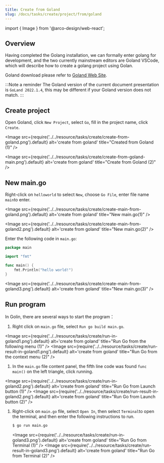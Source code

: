 ```yaml
---
title: Create from Goland
slug: /docs/tasks/create/project/from/goland
---
```


import { Image } from '@arco-design/web-react';

## Overview

Having completed the Golang installation, we can formally enter golang for development, and the two currently mainstream editors are Goland VSCode, which will describe how to create a golang project using Golan.

Goland download please refer to [Goland Web Site](https://www.jetbrains.com/go/).

:::Note a reminder
The Goland version of the current document presentation is `GoLand 2022.1.4`, this may be different if your Goland version does not match.
:::

## Create project

Open Goland, click `New Project`, select `Go`, fill in the project name, click `Create`.

<Image src={require('../../resource/tasks/create/create-from-goland.png').default} alt='create from goland' title="Created from Goland (1)" />

<Image src={require('../../resource/tasks/create/create-from-goland-main.png').default} alt='create from goland' title="Create from Goland (2)" />

## New main.go

Right-click on `helloworld` to select `New`, choose `Go File`, enter file name `main`to enter.

<Image src={require('../../resource/tasks/create/create-main-from-goland.png').default} alt='create from goland' title="New main.go(1)" />

<Image src={require('../../resource/tasks/create/create-main-from-goland2.png').default} alt='create from goland' title="New main.go(2)" />

Enter the following code in `main.go`:

```go
package main

import "fmt"

func main() {
    fmt.Println("hello world!")
}

```

<Image src={require('../../resource/tasks/create/create-main-from-goland3.png').default} alt='create from goland' title="New main.go(3)" />

## Run program

In Golin, there are several ways to start the program：

1. Right click on `main.go` file, select `Run go build main.go`.

<Image src={require('../../resource/tasks/create/run-in-goland1.png').default} alt='create from goland' title="Run Go from the following menu (1)" /> <Image src={require('../../resource/tasks/create/run-result-in-goland1.png').default} alt='create from goland' title="Run Go from the context menu (2)" />

1. In the `main.go` file content panel, the fifth line code was found `func main()` on the left triangle, click running.

<Image src={require('../../resource/tasks/create/run-in-goland2.png').default} alt='create from goland' title="Run Go from Launch button (1)" /> <Image src={require('../../resource/tasks/create/run-result-in-goland2.png').default} alt='create from goland' title="Run Go from Launch button (2)" />

1. Right-click on `main.go` file, select `Open In`, then select `Terminal`to open the terminal, and then enter the following instructions to run.

    ```bash
    $ go run main.go
    ```

    <Image src={require('../../resource/tasks/create/run-in-goland3.png').default} alt='create from goland' title="Run Go from Terminal (1)" /> <Image src={require('../../resource/tasks/create/run-result-in-goland3.png').default} alt='create from goland' title="Run Go from Terminal (2)" />
